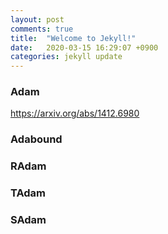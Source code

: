 ```yaml
---
layout: post
comments: true
title:  "Welcome to Jekyll!"
date:   2020-03-15 16:29:07 +0900
categories: jekyll update
---
```


### Adam
https://arxiv.org/abs/1412.6980



### Adabound

### RAdam

### TAdam

### SAdam